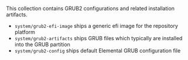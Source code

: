 This collection contains GRUB2 configurations and related installation artifacts.

- `system/grub2-efi-image` ships a generic efi image for the repository platform
- `system/grub2-artifacts` ships GRUB files which typically are installed into the GRUB partition
- `system/grub2-config` ships default Elemental GRUB configuration file
